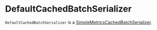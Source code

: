 # DefaultCachedBatchSerializer

`DefaultCachedBatchSerializer` is a [SimpleMetricsCachedBatchSerializer](SimpleMetricsCachedBatchSerializer.md).
